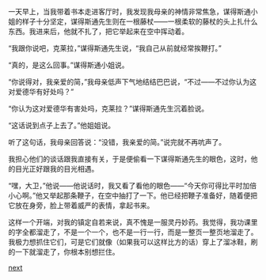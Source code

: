 
一天早上，当我带着书本走进客厅时，我发现我母亲的神情非常焦急，谋得斯通小姐的样子十分坚定，谋得斯通先生则在一根藤杖——一根柔软的藤杖的头上扎什么东西。我进来后，他就不扎了，把它举起来在空中挥动着。

“我跟你说吧，克莱拉，”谋得斯通先生说，“我自己从前就经常挨鞭打。”

“真的，是这么回事。”谋得斯通小姐说。

“你说得对，我亲爱的简，”我母亲低声下气地结结巴巴说，“不过——不过你认为这对爱德华有好处吗？”

“你认为这对爱德华有害处吗，克莱拉？”谋得斯通先生沉着脸说。

“这话说到点子上去了。”他姐姐说。

听了这句话，我母亲回答说：“没错，我亲爱的简。”说完就不再吭声了。

我担心他们的谈话跟我直接有关，于是便偷看一下谋得斯通先生的眼色，这时，他的目光正好跟我的目光相遇。

“嘿，大卫，”他说——他说话时，我又看了看他的眼色——“今天你可得比平时加倍小心啊。”他又举起那条鞭子，在空中抽打了一下。他已经把鞭子准备好，随着便把它放在身旁，脸上带着威严的表情，拿起书来。

这样一个开端，对我的镇定自若来说，真不愧是一服灵丹妙药。我觉得，我功课里的字全都溜走了，不是一个一个，也不是一行一行，而是一整页一整页地溜走了。我极力想抓住它们，可是它们就像（如果我可以这样比方的话）穿上了溜冰鞋，刷的一下就溜走了，你根本别想拦住。

[next](page62.md)